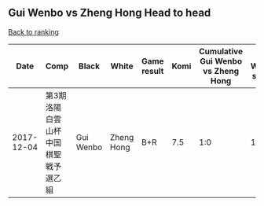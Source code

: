 ## Gui Wenbo vs Zheng Hong Head to head

[Back to ranking](../../index.md)




| **Date** | **Comp** | **Black** | **White** | **Game result** | **Komi** | **Cumulative Gui Wenbo vs Zheng Hong** | **Gui Wenbo streak** | **Zheng Hong streak** | 
| --- | --- | --- | --- | --- | --- | --- | --- | --- |
| 2017-12-04 | 第3期洛陽白雲山杯中国棋聖戦予選乙組 | Gui Wenbo | Zheng Hong | B+R | 7.5 | 1:0 | 1 | 0 |




